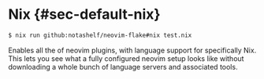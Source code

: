 # Nix {#sec-default-nix}

```bash
$ nix run github:notashelf/neovim-flake#nix test.nix
```

Enables all the of neovim plugins, with language support for specifically Nix. This lets you see what a fully configured neovim setup looks like without downloading a whole bunch of language servers and associated tools.
